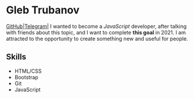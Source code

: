 # Gleb Trubanov
[GitHub](https://github.com/Trubanov)|[Telegram](https://t.me/ccrew10)|
I wanted to become a *JavaScript* developer, after talking with friends about this topic, and I want to complete **this goal** in 2021. I am attracted to the opportunity to create something new and useful for people.
## Skills
* HTML/CSS
* Bootstrap
* Git
* JavaScript